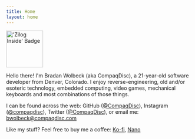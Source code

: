 ```yaml
---
title: Home
layout: home
---
```

<img class="float-right" src="/files/zilog_inside.gif" alt="'Zilog Inside' Badge" title="Imagine if your computer was running on a Zilog CPU..." width="100px">

Hello there! I'm Bradan Wolbeck (aka CompaqDisc), a 21-year-old software developer from Denver, Colorado. I enjoy reverse-engineering, old and/or esoteric technology, embedded computing, video games, mechanical keyboards and most combinations of those things.

I can be found across the web: GitHub ([@CompaqDisc](https://github.com/CompaqDisc)), Instagram ([@compaqdisc](https://instagram.com/compaqdisc)), Twitter ([@CompaqDisc](https://twitter.com/CompaqDisc)), or email me: [bwolbeck@compaqdisc.com](mailto:bwolbeck@compaqdisc.com)

Like my stuff? Feel free to buy me a coffee: [Ko-fi](https://ko-fi.com/compaqdisc), [Nano](nano:nano_3yaniomfdp3m19utwj74oamwxoh5k89ygz4ashgzwnr8m47so9dcnimds8p8)